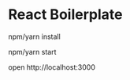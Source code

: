 React Boilerplate
=====================


npm/yarn install

npm/yarn start

open http://localhost:3000
```
